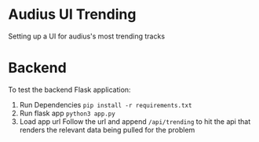 # Audius UI Trending
Setting up a UI for audius's most trending tracks

# Backend
To test the backend Flask application:
1) Run Dependencies 
        `pip install -r requirements.txt`
2) Run flask app
        `python3 app.py`
3) Load app url
        Follow the url and append `/api/trending` to hit the api that renders the relevant data being pulled for the problem
